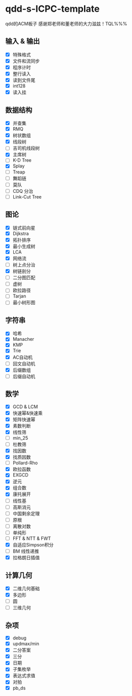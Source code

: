 # qdd-s-ICPC-template

qdd的ACM板子
感谢郑老师和董老师的大力滋兹！TQL%%%

## 输入 & 输出

+ [x] 特殊格式
+ [x] 文件和流同步
+ [x] 程序计时
+ [x] 整行读入
+ [x] 读到文件尾
+ [x] int128
+ [x] 读入挂

## 数据结构

+ [x] 并查集
+ [x] RMQ
+ [x] 树状数组
+ [x] 线段树
+ [ ] 吉司机线段树
+ [x] 主席树
+ [ ] K-D Tree
+ [x] Splay
+ [ ] Treap
+ [ ] 舞蹈链
+ [ ] 莫队
+ [ ] CDQ 分治
+ [ ] Link-Cut Tree

## 图论

+ [x] 链式前向星
+ [x] Dijkstra
+ [x] 拓扑排序
+ [x] 最小生成树
+ [x] LCA
+ [x] 网络流
+ [ ] 树上点分治
+ [x] 树链剖分
+ [ ] 二分图匹配
+ [ ] 虚树
+ [ ] 欧拉路径
+ [ ] Tarjan
+ [ ] 最小树形图

## 字符串

+ [x] 哈希
+ [x] Manacher
+ [x] KMP
+ [x] Trie
+ [x] AC自动机
+ [ ] 回文自动机
+ [x] 后缀数组
+ [ ] 后缀自动机

## 数学

+ [x] GCD & LCM
+ [x] 快速幂&快速乘
+ [x] 矩阵快速幂
+ [x] 素数判断
+ [x] 线性筛
+ [ ] min_25
+ [ ] 杜教筛
+ [x] 找因数
+ [x] 找质因数
+ [ ] Pollard-Rho
+ [x] 欧拉函数
+ [x] EXGCD
+ [x] 逆元
+ [x] 组合数
+ [x] 康托展开
+ [ ] 线性基
+ [ ] 高斯消元
+ [ ] 中国剩余定理
+ [ ] 原根
+ [ ] 离散对数
+ [ ] 单纯形
+ [ ] FFT & NTT & FWT
+ [x] 自适应Simpson积分
+ [ ] BM 线性递推
+ [x] 拉格朗日插值

## 计算几何

+ [x] 二维几何基础
+ [x] 多边形
+ [ ] 圆
+ [ ] 三维几何

## 杂项

+ [x] debug
+ [x] updmax/min
+ [x] 二分答案
+ [x] 三分
+ [x] 日期
+ [x] 子集枚举
+ [x] 表达式求值
+ [x] 对拍
+ [x] pb_ds
